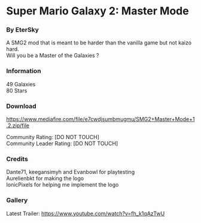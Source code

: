 # Super Mario Galaxy 2: Master Mode
### By EterSky

A SMG2 mod that is meant to be harder than the vanilla game but not kaizo hard.<br/>
Will you be a Master of the Galaxies ?

### Information
49 Galaxies<br/>
80 Stars

### Download
https://www.mediafire.com/file/e7cwdjsumbmugmu/SMG2+Master+Mode+1.2.zip/file

Community Rating: [DO NOT TOUCH]<br/>
Community Leader Rating: [DO NOT TOUCH]

### Credits
Dante71, keegansimyh and Evanbowl for playtesting<br/>
Aurelienbkt for making the logo<br/>
IonicPixels for helping me implement the logo

### Gallery
Latest Trailer:
https://www.youtube.com/watch?v=fh_k1qAzTwU
